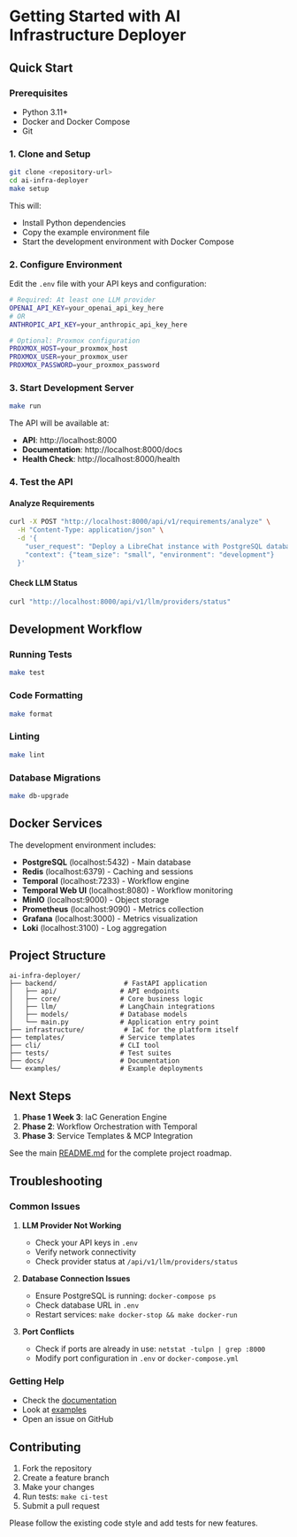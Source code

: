# Getting Started with AI Infrastructure Deployer

## Quick Start

### Prerequisites

- Python 3.11+
- Docker and Docker Compose
- Git

### 1. Clone and Setup

```bash
git clone <repository-url>
cd ai-infra-deployer
make setup
```

This will:
- Install Python dependencies
- Copy the example environment file
- Start the development environment with Docker Compose

### 2. Configure Environment

Edit the `.env` file with your API keys and configuration:

```bash
# Required: At least one LLM provider
OPENAI_API_KEY=your_openai_api_key_here
# OR
ANTHROPIC_API_KEY=your_anthropic_api_key_here

# Optional: Proxmox configuration
PROXMOX_HOST=your_proxmox_host
PROXMOX_USER=your_proxmox_user
PROXMOX_PASSWORD=your_proxmox_password
```

### 3. Start Development Server

```bash
make run
```

The API will be available at:
- **API**: http://localhost:8000
- **Documentation**: http://localhost:8000/docs
- **Health Check**: http://localhost:8000/health

### 4. Test the API

#### Analyze Requirements
```bash
curl -X POST "http://localhost:8000/api/v1/requirements/analyze" \
  -H "Content-Type: application/json" \
  -d '{
    "user_request": "Deploy a LibreChat instance with PostgreSQL database",
    "context": {"team_size": "small", "environment": "development"}
  }'
```

#### Check LLM Status
```bash
curl "http://localhost:8000/api/v1/llm/providers/status"
```

## Development Workflow

### Running Tests
```bash
make test
```

### Code Formatting
```bash
make format
```

### Linting
```bash
make lint
```

### Database Migrations
```bash
make db-upgrade
```

## Docker Services

The development environment includes:

- **PostgreSQL** (localhost:5432) - Main database
- **Redis** (localhost:6379) - Caching and sessions
- **Temporal** (localhost:7233) - Workflow engine
- **Temporal Web UI** (localhost:8080) - Workflow monitoring
- **MinIO** (localhost:9000) - Object storage
- **Prometheus** (localhost:9090) - Metrics collection
- **Grafana** (localhost:3000) - Metrics visualization
- **Loki** (localhost:3100) - Log aggregation

## Project Structure

```
ai-infra-deployer/
├── backend/                 # FastAPI application
│   ├── api/                # API endpoints
│   ├── core/               # Core business logic
│   ├── llm/                # LangChain integrations
│   ├── models/             # Database models
│   └── main.py             # Application entry point
├── infrastructure/          # IaC for the platform itself
├── templates/              # Service templates
├── cli/                    # CLI tool
├── tests/                  # Test suites
├── docs/                   # Documentation
└── examples/               # Example deployments
```

## Next Steps

1. **Phase 1 Week 3**: IaC Generation Engine
2. **Phase 2**: Workflow Orchestration with Temporal
3. **Phase 3**: Service Templates & MCP Integration

See the main [README.md](./README.md) for the complete project roadmap.

## Troubleshooting

### Common Issues

1. **LLM Provider Not Working**
   - Check your API keys in `.env`
   - Verify network connectivity
   - Check provider status at `/api/v1/llm/providers/status`

2. **Database Connection Issues**
   - Ensure PostgreSQL is running: `docker-compose ps`
   - Check database URL in `.env`
   - Restart services: `make docker-stop && make docker-run`

3. **Port Conflicts**
   - Check if ports are already in use: `netstat -tulpn | grep :8000`
   - Modify port configuration in `.env` or `docker-compose.yml`

### Getting Help

- Check the [documentation](./docs/)
- Look at [examples](./examples/)
- Open an issue on GitHub

## Contributing

1. Fork the repository
2. Create a feature branch
3. Make your changes
4. Run tests: `make ci-test`
5. Submit a pull request

Please follow the existing code style and add tests for new features.
